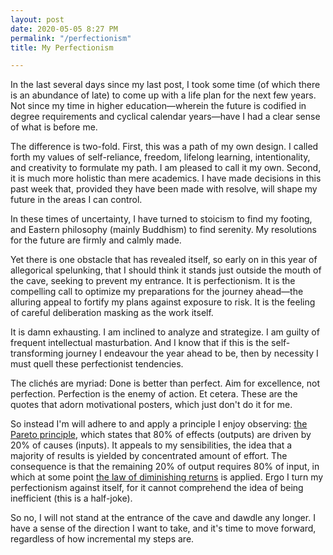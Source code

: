 ```yaml
---
layout: post
date: 2020-05-05 8:27 PM
permalink: "/perfectionism"
title: My Perfectionism

---
```

In the last several days since my last post, I took some time (of which there is an abundance of late) to come up with a life plan for the next few years. Not since my time in higher education—wherein the future is codified in degree requirements and cyclical calendar years—have I had a clear sense of what is before me.

The difference is two-fold. First, this was a path of my own design. I called forth my values of self-reliance, freedom, lifelong learning, intentionality, and creativity to formulate my path. I am pleased to call it my own. Second, it is much more holistic than mere academics. I have made decisions in this past week that, provided they have been made with resolve, will shape my future in the areas I can control.

In these times of uncertainty, I have turned to stoicism to find my footing, and Eastern philosophy (mainly Buddhism) to find serenity. My resolutions for the future are firmly and calmly made.

Yet there is one obstacle that has revealed itself, so early on in this year of allegorical spelunking, that I should think it stands just outside the mouth of the cave, seeking to prevent my entrance. It is perfectionism. It is the compelling call to optimize my preparations for the journey ahead—the alluring appeal to fortify my plans against exposure to risk. It is the feeling of careful deliberation masking as the work itself.

It is damn exhausting. I am inclined to analyze and strategize. I am guilty of frequent intellectual masturbation. And I know that if this is the self-transforming journey I endeavour the year ahead to be, then by necessity I must quell these perfectionist tendencies.

The clichés are myriad: Done is better than perfect. Aim for excellence, not perfection. Perfection is the enemy of action. Et cetera. These are the quotes that adorn motivational posters, which just don't do it for me.

So instead I'm will adhere to and apply a principle I enjoy observing: [the Pareto principle](https://en.wikipedia.org/wiki/Pareto_principle), which states that 80% of effects (outputs) are driven by 20% of causes (inputs). It appeals to my sensibilities, the idea that a majority of results is yielded by concentrated amount of effort. The consequence is that the remaining 20% of output requires 80% of input, in which at some point [the law of diminishing returns](https://en.wikipedia.org/wiki/Diminishing_returns) is applied. Ergo I turn my perfectionism against itself, for it cannot comprehend the idea of being inefficient (this is a half-joke).

So no, I will not stand at the entrance of the cave and dawdle any longer. I have a sense of the direction I want to take, and it's time to move forward, regardless of how incremental my steps are.